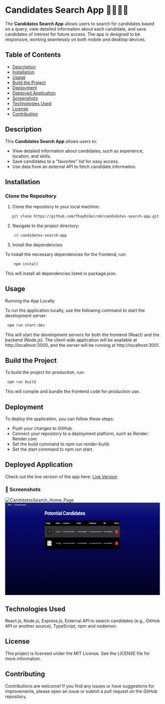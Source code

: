 # Candidates Search App 👩‍💻👨‍💻

The **Candidates Search App** allows users to search for candidates based on a query, view detailed information about each candidate, and save candidates of interest for future access. The app is designed to be responsive, working seamlessly on both mobile and desktop devices.

## Table of Contents

- [Description](#description)
- [Installation](#installation)
- [Usage](#usage)
- [Build the Project ](#build-the-project)
- [Deployment](#deployment)
- [Deployed Application](#deployed-application)
- [Screenshots](#screenshots)
- [Technologies Used](#technologies-used)
- [License](#license)
- [Contributing](#contributing)

## Description

This **Candidates Search App** allows users to:

- View detailed information about candidates, such as experience, location, and skills.
- Save candidates to a "favorites" list for easy access.
- Use data from an external API to fetch candidate information.

## Installation

### Clone the Repository

1. Clone the repository to your local machine:

```bash
   git clone https://github.com/ThayRibeiro0/candidates-search-app.git
```

2. Navigate to the project directory:

```bash
    cd candidates-search-app
```

3. Install the dependencies:

To install the necessary dependencies for the frontend, run:

```bash
    npm install
```

This will install all dependencies listed in package.json.

## Usage

Running the App Locally

To run the application locally, use the following command to start the development server:

```bash
 npm run start:dev
```

This will start the development servers for both the frontend (React) and the backend (Node.js). The client-side application will be available at http://localhost:3000, and the server will be running at http://localhost:3001.

## Build the Project

To build the project for production, run:

```bash
 npm run build
```

This will compile and bundle the frontend code for production use.

## Deployment

To deploy the application, you can follow these steps:

- Push your changes to GitHub.
- Connect your repository to a deployment platform, such as Render: Render.com
- Set the build command to npm run render-build.
- Set the start command to npm run start.
  
## Deployed Application

Check out the live version of the app here: [Live Version](https://candidatesearchapp1.onrender.com/)

### 📸 Screenshots

<div>
<img src="https://i.imgur.com/6Q9zZ8T.png"
  <img src="./public/CandidatesSearch.png" alt="CandidatesSearch_Home_Page" width="600" height="300">
  <img src="./public/PotentialCandidates.png" alt="PotentialCandidates_Page" width="600" height="300">
</div>

## Technologies Used

React.js, Node.js, Express.js, External API to search candidates (e.g., GitHub API or another source), TypeScript, npm and nodemon.

## License

This project is licensed under the MIT License. See the LICENSE file for more information.

## Contributing

Contributions are welcome! If you find any issues or have suggestions for improvements, please open an issue or submit a pull request on the GitHub repository.
